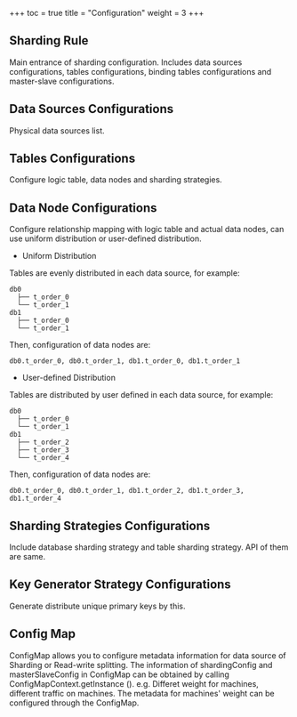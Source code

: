 +++
toc = true
title = "Configuration"
weight = 3
+++

## Sharding Rule

Main entrance of sharding configuration. Includes data sources configurations, tables configurations, binding tables configurations and master-slave configurations.

## Data Sources Configurations

Physical data sources list.

## Tables Configurations

Configure logic table, data nodes and sharding strategies.

## Data Node Configurations

Configure relationship mapping with logic table and actual data nodes, can use uniform distribution or user-defined distribution.

- Uniform Distribution

Tables are evenly distributed in each data source, for example: 

```
db0
  ├── t_order_0 
  └── t_order_1 
db1
  ├── t_order_0 
  └── t_order_1
```

Then, configuration of data nodes are: 

```
db0.t_order_0, db0.t_order_1, db1.t_order_0, db1.t_order_1
```

- User-defined Distribution

Tables are distributed by user defined in each data source, for example: 

```
db0
  ├── t_order_0 
  └── t_order_1 
db1
  ├── t_order_2
  ├── t_order_3
  └── t_order_4
```

Then, configuration of data nodes are: 

```
db0.t_order_0, db0.t_order_1, db1.t_order_2, db1.t_order_3, db1.t_order_4
```

## Sharding Strategies Configurations

Include database sharding strategy and table sharding strategy. API of them are same.

## Key Generator Strategy Configurations

Generate distribute unique primary keys by this.

## Config Map

ConfigMap allows you to configure metadata information for data source of Sharding or Read-write splitting. The information of shardingConfig and masterSlaveConfig in ConfigMap can be obtained by calling ConfigMapContext.getInstance (). e.g. Differet weight for machines, different traffic on machines. The metadata for machines' weight can be configured through the ConfigMap.
